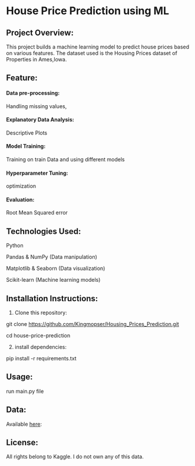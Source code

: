 # House Price Prediction using ML
## Project Overview:
This project builds a machine learning model to predict house prices based on various features.
The dataset used is the Housing Prices dataset of Properties in Ames,Iowa.

## Feature:
#### Data pre-processing:
Handling missing values,
#### Explanatory Data Analysis:
Descriptive Plots
#### Model Training:
Training on train Data and using different models
#### Hyperparameter Tuning:
optimization
#### Evaluation:
Root Mean Squared error

## Technologies Used:
Python <p>
Pandas & NumPy (Data manipulation) <p>
Matplotlib & Seaborn (Data visualization) <p>
Scikit-learn (Machine learning models) <p>

## Installation Instructions:
1. Clone this repository: <p>

git clone https://github.com/Kingmopser/Housing_Prices_Prediction.git <p>
cd house-price-prediction

2. install dependencies: <p>

pip install -r requirements.txt

## Usage:
run main.py file

## Data:
Available [here](https://www.kaggle.com/competitions/home-data-for-ml-course/data):

## License:
All rights belong to Kaggle. I do not own any of this data.


